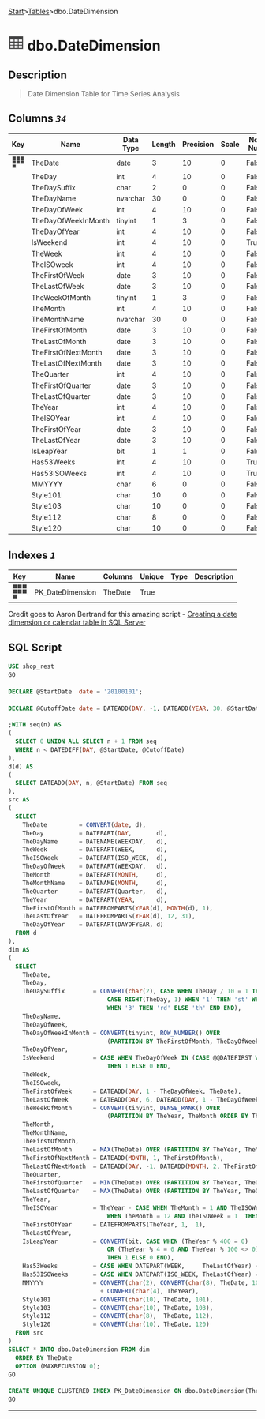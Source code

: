 [Start](../start.md)>[Tables](./Tables.md)>dbo.DateDimension

# ![logo](../Images/table.svg) dbo.DateDimension

## <a name="#Description"></a>Description
> Date Dimension Table for Time Series Analysis
## <a name="#Columns"></a>Columns _`34`_
|Key|Name|Data Type|Length|Precision|Scale|Not Null|Description
|---|---|---|---|---|---|---|---
|[![Cluster Key PK_DateDimension](../Images/Cluster.svg)](#Indexes)|TheDate|date|3|10|0|False||
| |TheDay|int|4|10|0|False||
| |TheDaySuffix|char|2|0|0|False||
| |TheDayName|nvarchar|30|0|0|False||
| |TheDayOfWeek|int|4|10|0|False||
| |TheDayOfWeekInMonth|tinyint|1|3|0|False||
| |TheDayOfYear|int|4|10|0|False||
| |IsWeekend|int|4|10|0|True||
| |TheWeek|int|4|10|0|False||
| |TheISOweek|int|4|10|0|False||
| |TheFirstOfWeek|date|3|10|0|False||
| |TheLastOfWeek|date|3|10|0|False||
| |TheWeekOfMonth|tinyint|1|3|0|False||
| |TheMonth|int|4|10|0|False||
| |TheMonthName|nvarchar|30|0|0|False||
| |TheFirstOfMonth|date|3|10|0|False||
| |TheLastOfMonth|date|3|10|0|False||
| |TheFirstOfNextMonth|date|3|10|0|False||
| |TheLastOfNextMonth|date|3|10|0|False||
| |TheQuarter|int|4|10|0|False||
| |TheFirstOfQuarter|date|3|10|0|False||
| |TheLastOfQuarter|date|3|10|0|False||
| |TheYear|int|4|10|0|False||
| |TheISOYear|int|4|10|0|False||
| |TheFirstOfYear|date|3|10|0|False||
| |TheLastOfYear|date|3|10|0|False||
| |IsLeapYear|bit|1|1|0|False||
| |Has53Weeks|int|4|10|0|True||
| |Has53ISOWeeks|int|4|10|0|True||
| |MMYYYY|char|6|0|0|False||
| |Style101|char|10|0|0|False||
| |Style103|char|10|0|0|False||
| |Style112|char|8|0|0|False||
| |Style120|char|10|0|0|False||

## <a name="#Indexes"></a>Indexes _`1`_
|Key|Name|Columns|Unique|Type|Description
|---|---|---|---|---|---
|[![Cluster Key PK_DateDimension](../Images/Cluster.svg)](#Indexes)|PK_DateDimension|TheDate|True|||

Credit goes to Aaron Bertrand for this amazing script - [Creating a date dimension or calendar table in SQL Server](https://www.mssqltips.com/sqlservertip/4054/creating-a-date-dimension-or-calendar-table-in-sql-server/)

## <a name="#SqlScript"></a>SQL Script
```SQL
USE shop_rest
GO

DECLARE @StartDate  date = '20100101';

DECLARE @CutoffDate date = DATEADD(DAY, -1, DATEADD(YEAR, 30, @StartDate));

;WITH seq(n) AS
(
  SELECT 0 UNION ALL SELECT n + 1 FROM seq
  WHERE n < DATEDIFF(DAY, @StartDate, @CutoffDate)
),
d(d) AS
(
  SELECT DATEADD(DAY, n, @StartDate) FROM seq
),
src AS
(
  SELECT
    TheDate         = CONVERT(date, d),
    TheDay          = DATEPART(DAY,       d),
    TheDayName      = DATENAME(WEEKDAY,   d),
    TheWeek         = DATEPART(WEEK,      d),
    TheISOWeek      = DATEPART(ISO_WEEK,  d),
    TheDayOfWeek    = DATEPART(WEEKDAY,   d),
    TheMonth        = DATEPART(MONTH,     d),
    TheMonthName    = DATENAME(MONTH,     d),
    TheQuarter      = DATEPART(Quarter,   d),
    TheYear         = DATEPART(YEAR,      d),
    TheFirstOfMonth = DATEFROMPARTS(YEAR(d), MONTH(d), 1),
    TheLastOfYear   = DATEFROMPARTS(YEAR(d), 12, 31),
    TheDayOfYear    = DATEPART(DAYOFYEAR, d)
  FROM d
),
dim AS
(
  SELECT
    TheDate,
    TheDay,
    TheDaySuffix        = CONVERT(char(2), CASE WHEN TheDay / 10 = 1 THEN 'th' ELSE
                            CASE RIGHT(TheDay, 1) WHEN '1' THEN 'st' WHEN '2' THEN 'nd'
                            WHEN '3' THEN 'rd' ELSE 'th' END END),
    TheDayName,
    TheDayOfWeek,
    TheDayOfWeekInMonth = CONVERT(tinyint, ROW_NUMBER() OVER
                            (PARTITION BY TheFirstOfMonth, TheDayOfWeek ORDER BY TheDate)),
    TheDayOfYear,
    IsWeekend           = CASE WHEN TheDayOfWeek IN (CASE @@DATEFIRST WHEN 1 THEN 6 WHEN 7 THEN 1 END,7)
                            THEN 1 ELSE 0 END,
    TheWeek,
    TheISOweek,
    TheFirstOfWeek      = DATEADD(DAY, 1 - TheDayOfWeek, TheDate),
    TheLastOfWeek       = DATEADD(DAY, 6, DATEADD(DAY, 1 - TheDayOfWeek, TheDate)),
    TheWeekOfMonth      = CONVERT(tinyint, DENSE_RANK() OVER
                            (PARTITION BY TheYear, TheMonth ORDER BY TheWeek)),
    TheMonth,
    TheMonthName,
    TheFirstOfMonth,
    TheLastOfMonth      = MAX(TheDate) OVER (PARTITION BY TheYear, TheMonth),
    TheFirstOfNextMonth = DATEADD(MONTH, 1, TheFirstOfMonth),
    TheLastOfNextMonth  = DATEADD(DAY, -1, DATEADD(MONTH, 2, TheFirstOfMonth)),
    TheQuarter,
    TheFirstOfQuarter   = MIN(TheDate) OVER (PARTITION BY TheYear, TheQuarter),
    TheLastOfQuarter    = MAX(TheDate) OVER (PARTITION BY TheYear, TheQuarter),
    TheYear,
    TheISOYear          = TheYear - CASE WHEN TheMonth = 1 AND TheISOWeek > 51 THEN 1
                            WHEN TheMonth = 12 AND TheISOWeek = 1  THEN -1 ELSE 0 END,
    TheFirstOfYear      = DATEFROMPARTS(TheYear, 1,  1),
    TheLastOfYear,
    IsLeapYear          = CONVERT(bit, CASE WHEN (TheYear % 400 = 0)
                            OR (TheYear % 4 = 0 AND TheYear % 100 <> 0)
                            THEN 1 ELSE 0 END),
    Has53Weeks          = CASE WHEN DATEPART(WEEK,     TheLastOfYear) = 53 THEN 1 ELSE 0 END,
    Has53ISOWeeks       = CASE WHEN DATEPART(ISO_WEEK, TheLastOfYear) = 53 THEN 1 ELSE 0 END,
    MMYYYY              = CONVERT(char(2), CONVERT(char(8), TheDate, 101))
                          + CONVERT(char(4), TheYear),
    Style101            = CONVERT(char(10), TheDate, 101),
    Style103            = CONVERT(char(10), TheDate, 103),
    Style112            = CONVERT(char(8),  TheDate, 112),
    Style120            = CONVERT(char(10), TheDate, 120)
  FROM src
)
SELECT * INTO dbo.DateDimension FROM dim
  ORDER BY TheDate
  OPTION (MAXRECURSION 0);
GO

CREATE UNIQUE CLUSTERED INDEX PK_DateDimension ON dbo.DateDimension(TheDate);
GO

```

___
